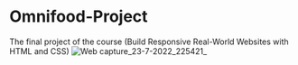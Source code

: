 # Omnifood-Project
The final project of the course (Build Responsive Real-World Websites with HTML and CSS)
![Web capture_23-7-2022_225421_](https://user-images.githubusercontent.com/103155105/180622653-cddad692-d438-4092-b4ef-f3a3baa9ff67.jpeg)
